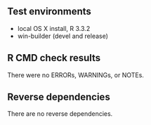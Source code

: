 ## Test environments

* local OS X install, R 3.3.2
* win-builder (devel and release)

## R CMD check results

There were no ERRORs, WARNINGs, or NOTEs.

## Reverse dependencies

There are no reverse dependencies.
